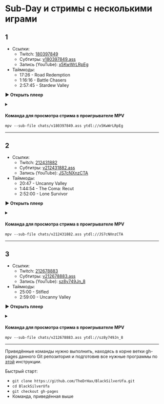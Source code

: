 <!-- video.js -->
<link href="https://cdnjs.cloudflare.com/ajax/libs/video.js/6.3.3/video-js.css" rel="stylesheet">
<script src="https://cdnjs.cloudflare.com/ajax/libs/video.js/6.3.3/video.js"></script>
<!-- videojs-youtube -->
<script src="https://cdnjs.cloudflare.com/ajax/libs/videojs-youtube/2.4.1/Youtube.js"></script>
<!-- libjass -->
<link href="https://cdn.jsdelivr.net/npm/libjass@0.11.0/libjass.css" rel="stylesheet">
<script src="https://cdn.jsdelivr.net/npm/libjass@0.11.0/libjass.js"></script>
<!-- videojs-ass -->
<link href="https://cdn.jsdelivr.net/npm/videojs-ass@0.8.0/src/videojs.ass.css" rel="stylesheet">
<script src="https://cdn.jsdelivr.net/npm/videojs-ass@0.8.0/src/videojs.ass.js"></script>
<!-- videojs-resolution-switcher -->
<script src="https://cdn.jsdelivr.net/npm/videojs-resolution-switcher@0.4.2/lib/videojs-resolution-switcher.min.js"></script>

<style>
  .main-content {
    padding: 2rem;
    max-width: 72rem;
  }
</style>

# Sub-Day и стримы с несколькими играми
 
## 1

* Ссылки:
  * Twitch: [180397849](https://www.twitch.tv/videos/180397849)
  * Субтитры: [v180397849.ass](../chats/v180397849.ass)
  * Запись (YouTube): [x5KwWrLRpEg](https://www.youtube.com/watch?v=x5KwWrLRpEg)
* Таймкоды:
  *  <a onclick="player0.currentTime(1046)">17:26</a>  - Road Redemption
  *  <a onclick="player0.currentTime(4576)">1:16:16</a>  - Battle Chasers
  *  <a onclick="player0.currentTime(10665)">2:57:45</a>  - Stardew Valley

<a onclick="return openPlayer0()" id="button-0">**▶ Открыть плеер**</a>

<script>
  var player0
  function openPlayer0() {
    player0 = videojs("player-0", {
      controls: true, nativeControlsForTouch: false,
      width: 640, height: 360, fluid: true,
      plugins: {
        ass: {
          src: ["../chats/v180397849.ass"],
          delay: -0.1,
        },
        videoJsResolutionSwitcher: {
          default: 'high',
          dynamicLabel: true
        }
      },
      techOrder: ["youtube"],
      sources: [{
        "type": "video/youtube",
        "src": "https://www.youtube.com/watch?v=x5KwWrLRpEg"
      }]
    });
    document.getElementById("spoiler-0").click();
    document.getElementById("button-0").remove();
    return false;
  }
</script>

<details>
  <summary id="spoiler-0"></summary>

  <div class="player-wrapper" style="margin-top: 32px">
    <video id="player-0" class="video-js vjs-default-skin vjs-big-play-centered" />
  </div>
</details> 

#### Команда для просмотра стрима в проигрывателе MPV

```
mpv --sub-file chats/v180397849.ass ytdl://x5KwWrLRpEg
```

---- 
 
## 2

* Ссылки:
  * Twitch: [212431882](https://www.twitch.tv/videos/212431882)
  * Субтитры: [v212431882.ass](../chats/v212431882.ass)
  * Запись (YouTube): [JS7cNXnzCTA](https://www.youtube.com/watch?v=JS7cNXnzCTA)
* Таймкоды:
  *  <a onclick="player1.currentTime(1247)">20:47</a>  - Uncanny Valley
  *  <a onclick="player1.currentTime(6294)">1:44:54</a>  - The Coma: Recut
  *  <a onclick="player1.currentTime(10320)">2:52:00</a>  - Lone Survivor

<a onclick="return openPlayer1()" id="button-1">**▶ Открыть плеер**</a>

<script>
  var player1
  function openPlayer1() {
    player1 = videojs("player-1", {
      controls: true, nativeControlsForTouch: false,
      width: 640, height: 360, fluid: true,
      plugins: {
        ass: {
          src: ["../chats/v212431882.ass"],
          delay: -0.1,
        },
        videoJsResolutionSwitcher: {
          default: 'high',
          dynamicLabel: true
        }
      },
      techOrder: ["youtube"],
      sources: [{
        "type": "video/youtube",
        "src": "https://www.youtube.com/watch?v=JS7cNXnzCTA"
      }]
    });
    document.getElementById("spoiler-1").click();
    document.getElementById("button-1").remove();
    return false;
  }
</script>

<details>
  <summary id="spoiler-1"></summary>

  <div class="player-wrapper" style="margin-top: 32px">
    <video id="player-1" class="video-js vjs-default-skin vjs-big-play-centered" />
  </div>
</details> 

#### Команда для просмотра стрима в проигрывателе MPV

```
mpv --sub-file chats/v212431882.ass ytdl://JS7cNXnzCTA
```

---- 
 
## 3

* Ссылки:
  * Twitch: [212678883](https://www.twitch.tv/videos/212678883)
  * Субтитры: [v212678883.ass](../chats/v212678883.ass)
  * Запись (YouTube): [sz8y749Jn_8](https://www.youtube.com/watch?v=sz8y749Jn_8)
* Таймкоды:
  *  <a onclick="player2.currentTime(1500)">25:00</a>  - Stifled
  *  <a onclick="player2.currentTime(10740)">2:59:00</a>  - Uncanny Valley

<a onclick="return openPlayer2()" id="button-2">**▶ Открыть плеер**</a>

<script>
  var player2
  function openPlayer2() {
    player2 = videojs("player-2", {
      controls: true, nativeControlsForTouch: false,
      width: 640, height: 360, fluid: true,
      plugins: {
        ass: {
          src: ["../chats/v212678883.ass"],
          delay: -0.1,
        },
        videoJsResolutionSwitcher: {
          default: 'high',
          dynamicLabel: true
        }
      },
      techOrder: ["youtube"],
      sources: [{
        "type": "video/youtube",
        "src": "https://www.youtube.com/watch?v=sz8y749Jn_8"
      }]
    });
    document.getElementById("spoiler-2").click();
    document.getElementById("button-2").remove();
    return false;
  }
</script>

<details>
  <summary id="spoiler-2"></summary>

  <div class="player-wrapper" style="margin-top: 32px">
    <video id="player-2" class="video-js vjs-default-skin vjs-big-play-centered" />
  </div>
</details> 

#### Команда для просмотра стрима в проигрывателе MPV

```
mpv --sub-file chats/v212678883.ass ytdl://sz8y749Jn_8
```

---- 
 
Приведённые команды нужно выполнить, находясь в корне ветки gh-pages данного Git репозитория и подготовив все нужные программы по [этой](../tutorials/watch-online.md) инструкции.

Быстрый старт:
* `git clone https://github.com/TheDrHax/BlackSilverUfa.git`
* `cd BlackSilverUfa`
* `git checkout gh-pages`
* Команда, приведённая выше